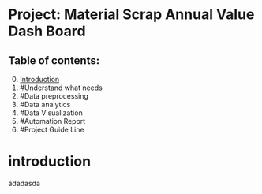 # Project: Material Scrap Annual Value Dash Board

## Table of contents:
0. [Introduction](#introduction)
1. #Understand what needs
2. #Data preprocessing
3. #Data analytics
4. #Data Visualization
5. #Automation Report
6. #Project Guide Line

# introduction
ádadasda

